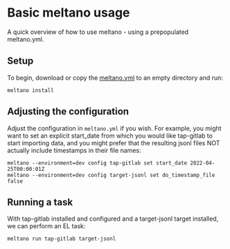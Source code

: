 # Basic meltano usage

A quick overview of how to use meltano - using a prepopulated meltano.yml.

## Setup

To begin, download or copy the [meltano.yml](/docs/example-library/meltano-basic/meltano.yml) to an empty directory and run:

```shell
meltano install
```

## Adjusting the configuration

Adjust the configuration in `meltano.yml` if you wish. For example, you might want to set
an explicit start_date from which you would like tap-gitlab to start importing data, and you might prefer
that the resulting jsonl files NOT actually include timestamps in their file names:

```shell
meltano --environment=dev config tap-gitlab set start_date 2022-04-25T00:00:01Z
meltano --environment=dev config target-jsonl set do_timestamp_file false
```

## Running a task

With tap-gitlab installed and configured and a target-jsonl target installed, we can perform an EL task:

```shell
meltano run tap-gitlab target-jsonl
```

